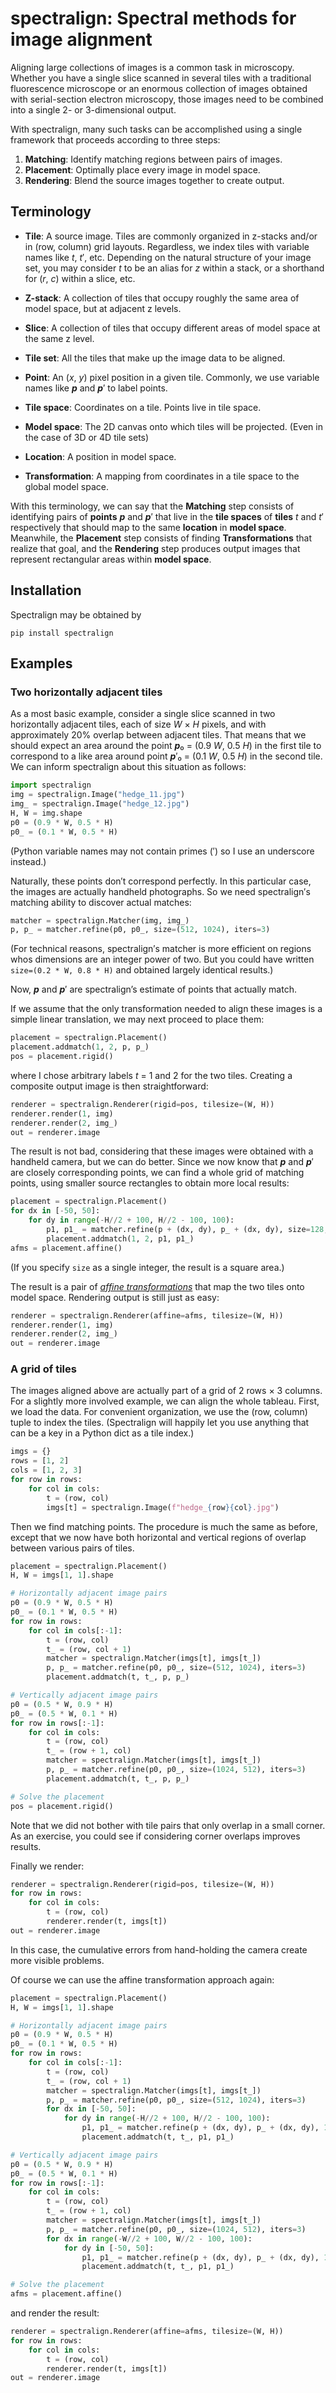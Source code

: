 # spectralign: Spectral methods for image alignment

Aligning large collections of images is a common task in
microscopy. Whether you have a single slice scanned in several tiles
with a traditional fluorescence microscope or an enormous collection
of images obtained with serial-section electron microscopy, those
images need to be combined into a single 2- or 3-dimensional output.

With spectralign, many such tasks can be accomplished using a single
framework that proceeds according to three steps:

1. **Matching**: Identify matching regions between pairs of
   images. 
2. **Placement**: Optimally place every image in model space.
3. **Rendering**: Blend the source images together to create output.

## Terminology

- **Tile**: A source image. Tiles are commonly organized in z-stacks
  and/or in (row, column) grid layouts. Regardless, we index tiles
  with variable names like *t*, *t*′, etc. Depending on the natural
  structure of your image set, you may consider *t* to be an alias for
  *z* within a stack, or a shorthand for (*r*, *c*) within a slice,
  etc.

- **Z-stack**: A collection of tiles that occupy roughly the same area
  of model space, but at adjacent z levels.

- **Slice**: A collection of tiles that occupy different areas of
  model space at the same z level.

- **Tile set**: All the tiles that make up the image data to be aligned.

- **Point**: An (*x*, *y*) pixel position in a given tile.  Commonly, we
  use variable names like ***p*** and ***p***′ to label points.

- **Tile space**: Coordinates on a tile. Points live in tile space. 

- **Model space**: The 2D canvas onto which tiles will be
  projected. (Even in the case of 3D or 4D tile sets)

- **Location**: A position in model space. 

- **Transformation**: A mapping from coordinates in a tile space to
  the global model space.

With this terminology, we can say that the **Matching** step consists
of identifying pairs of **points** ***p*** and ***p***′ that live in
the **tile spaces** of **tiles** *t* and *t*′ respectively that should
map to the same **location** in **model space**. Meanwhile, the
**Placement** step consists of finding **Transformations** that
realize that goal, and the **Rendering** step produces output images
that represent rectangular areas within **model space**.


## Installation

Spectralign may be obtained by

    pip install spectralign


## Examples

### Two horizontally adjacent tiles

As a most basic example, consider a single slice scanned in two
horizontally adjacent tiles, each of size *W* × *H* pixels, and
with approximately 20% overlap between adjacent tiles. That means that
we should expect an area around the point ***p***₀ = (0.9 *W*, 0.5 *H*)
in the first tile to correspond to a like area around point ***p***′₀
= (0.1 *W*, 0.5 *H*) in the second tile. We can inform spectralign about
this situation as follows:

```python
import spectralign
img = spectralign.Image("hedge_11.jpg")
img_ = spectralign.Image("hedge_12.jpg")
H, W = img.shape
p0 = (0.9 * W, 0.5 * H)
p0_ = (0.1 * W, 0.5 * H)
```

(Python variable names may not contain primes (′) so I use an
underscore instead.)

Naturally, these points don′t correspond perfectly. In this particular
case, the images are actually handheld photographs. So we need
spectralign′s matching ability to discover actual matches:

```python
matcher = spectralign.Matcher(img, img_)
p, p_ = matcher.refine(p0, p0_, size=(512, 1024), iters=3)
```

(For technical reasons, spectralign′s matcher is more efficient on
regions whos dimensions are an integer power of two. But you could
have written `size=(0.2 * W, 0.8 * H)` and obtained largely identical
results.)

Now, ***p*** and ***p***′ are spectralign’s estimate of points that
actually match.

If we assume that the only transformation needed to align these images
is a simple linear translation, we may next proceed to place them:

```python
placement = spectralign.Placement()
placement.addmatch(1, 2, p, p_)
pos = placement.rigid()
```

where I chose arbitrary labels *t* = 1 and 2 for the two
tiles. Creating a composite output image is then straightforward:

```python
renderer = spectralign.Renderer(rigid=pos, tilesize=(W, H))
renderer.render(1, img)
renderer.render(2, img_)
out = renderer.image
```

The result is not bad, considering that these images were obtained
with a handheld camera, but we can do better. Since we now know that
***p*** and ***p***′ are closely corresponding points, we can find a
whole grid of matching points, using smaller source rectangles to
obtain more local results:

```python
placement = spectralign.Placement()
for dx in [-50, 50]:
    for dy in range(-H//2 + 100, H//2 - 100, 100):
        p1, p1_ = matcher.refine(p + (dx, dy), p_ + (dx, dy), size=128, iters=3)
        placement.addmatch(1, 2, p1, p1_)
afms = placement.affine()
```

(If you specify `size` as a single integer, the result is a square
area.)

The result is a pair of 
[*affine transformations*](https://en.wikipedia.org/wiki/Affine_transformation)
that map the two tiles onto model space. Rendering output is still
just as easy:

```python
renderer = spectralign.Renderer(affine=afms, tilesize=(W, H))
renderer.render(1, img)
renderer.render(2, img_)
out = renderer.image
```

### A grid of tiles

The images aligned above are actually part of a grid of 2 rows × 3
columns. For a slightly more involved example, we can align the whole
tableau. First, we load the data. For convenient organization, we use
the (row, column) tuple to index the tiles. (Spectralign will happily
let you use anything that can be a key in a Python dict as a tile
index.)

```python
imgs = {}
rows = [1, 2]
cols = [1, 2, 3]
for row in rows:
    for col in cols:
        t = (row, col)
        imgs[t] = spectralign.Image(f"hedge_{row}{col}.jpg")
```

Then we find matching points. The procedure is much the same as
before, except that we now have both horizontal and vertical regions
of overlap between various pairs of tiles.

```python
placement = spectralign.Placement()
H, W = imgs[1, 1].shape

# Horizontally adjacent image pairs
p0 = (0.9 * W, 0.5 * H)
p0_ = (0.1 * W, 0.5 * H)
for row in rows:
    for col in cols[:-1]:
        t = (row, col)
        t_ = (row, col + 1)
        matcher = spectralign.Matcher(imgs[t], imgs[t_])
        p, p_ = matcher.refine(p0, p0_, size=(512, 1024), iters=3)
        placement.addmatch(t, t_, p, p_)

# Vertically adjacent image pairs
p0 = (0.5 * W, 0.9 * H)
p0_ = (0.5 * W, 0.1 * H)
for row in rows[:-1]:
    for col in cols:
        t = (row, col)
        t_ = (row + 1, col)
        matcher = spectralign.Matcher(imgs[t], imgs[t_])
        p, p_ = matcher.refine(p0, p0_, size=(1024, 512), iters=3)
        placement.addmatch(t, t_, p, p_)

# Solve the placement
pos = placement.rigid()
```

Note that we did not bother with tile pairs that only overlap in a
small corner. As an exercise, you could see if considering corner
overlaps improves results.

Finally we render:

```python
renderer = spectralign.Renderer(rigid=pos, tilesize=(W, H))
for row in rows:
    for col in cols:
        t = (row, col)
        renderer.render(t, imgs[t])
out = renderer.image
```

In this case, the cumulative errors from hand-holding the camera
create more visible problems.

Of course we can use the affine transformation approach again:

```python
placement = spectralign.Placement()
H, W = imgs[1, 1].shape

# Horizontally adjacent image pairs
p0 = (0.9 * W, 0.5 * H)
p0_ = (0.1 * W, 0.5 * H)
for row in rows:
    for col in cols[:-1]:
        t = (row, col)
        t_ = (row, col + 1)
        matcher = spectralign.Matcher(imgs[t], imgs[t_])
        p, p_ = matcher.refine(p0, p0_, size=(512, 1024), iters=3)
        for dx in [-50, 50]:
            for dy in range(-H//2 + 100, H//2 - 100, 100):
                p1, p1_ = matcher.refine(p + (dx, dy), p_ + (dx, dy), 128, iters=3)
                placement.addmatch(t, t_, p1, p1_)

# Vertically adjacent image pairs
p0 = (0.5 * W, 0.9 * H)
p0_ = (0.5 * W, 0.1 * H)
for row in rows[:-1]:
    for col in cols:
        t = (row, col)
        t_ = (row + 1, col)
        matcher = spectralign.Matcher(imgs[t], imgs[t_])
        p, p_ = matcher.refine(p0, p0_, size=(1024, 512), iters=3)
        for dx in range(-W//2 + 100, W//2 - 100, 100):
            for dy in [-50, 50]:
                p1, p1_ = matcher.refine(p + (dx, dy), p_ + (dx, dy), 128, iters=3)
                placement.addmatch(t, t_, p1, p1_)

# Solve the placement
afms = placement.affine()
```

and render the result:

```python
renderer = spectralign.Renderer(affine=afms, tilesize=(W, H))
for row in rows:
    for col in cols:
        t = (row, col)
        renderer.render(t, imgs[t])
out = renderer.image
```

